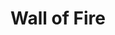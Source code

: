 ---
title: "Wall of Fire"
index: "wall-of-fire"
permalink: /spells/wall-of-fire/
tags:
  - Spell
  - 4th Level
  - Evocation
  - Damage
  - Fire
available_for:
  - Druid
  - Sorcerer
  - Wizard
level: "4th Level"
school: "Evocation"
range: "120 ft"
area: "60 ft"
shape: "Line"
comp:
  - V
  - S
  - M
material: "a small piece of phosphorus."
duration: "1 Minute"
concentration: true
attack: "DEX Save"
effect: "Fire"
description: |
  You create a wall of fire on a solid surface within range. You can make the wall up to 60 feet long, 20 feet high, and 1 foot thick, or a ringed wall up to 20 feet in diameter, 20 feet high, and 1 foot thick. The wall is opaque and lasts for the duration.

  When the wall appears, each creature within its area must make a Dexterity saving throw. On a failed save, a creature takes 5d8 fire damage, or half as much damage on a successful save.

  One side of the wall, selected by you when you cast this spell, deals 5d8 fire damage to each creature that ends its turn within 10 feet o f that side or inside the wall. A creature takes the same damage when it enters the wall for the first time on a turn or ends its turn there. The other side of the wall deals no damage.

  The other side of the wall deals no damage.

  **At higher levels.** When you cast this spell using a spell slot of 5th level or higher, the damage increases by 1d8 for each slot level above 4th.
excerpt: "You create a wall of fire on a solid surface within range."
source: "Basic Rules"
---